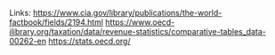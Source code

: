 Links:
https://www.cia.gov/library/publications/the-world-factbook/fields/2194.html
https://www.oecd-ilibrary.org/taxation/data/revenue-statistics/comparative-tables_data-00262-en
https://stats.oecd.org/
